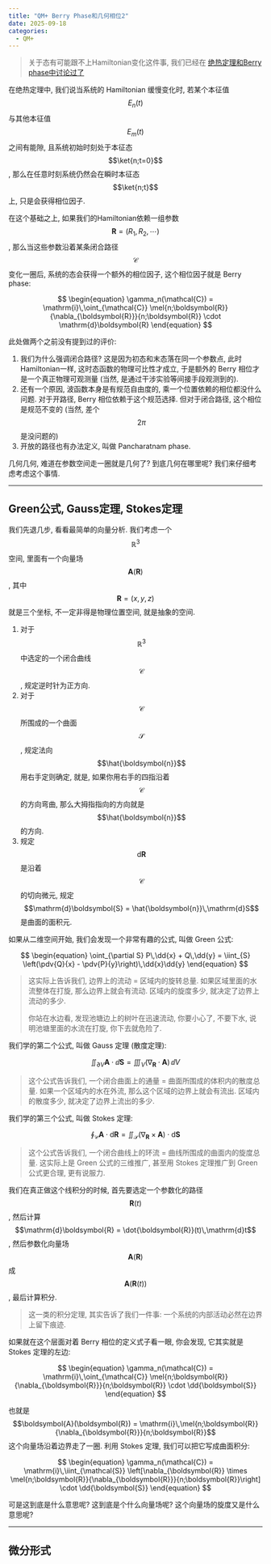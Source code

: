 ```yaml
---
title: "QM+ Berry Phase和几何相位2"
date: 2025-09-18
categories:
  - QM+
---
```


> 关于态有可能跟不上Hamiltonian变化这件事, 我们已经在 [绝热定理和Berry phase中讨论过了](https://thezening.github.io/PersonalPageCN/qm1/QM1-AdiabaticTheoremAndBerryPhase/)

在绝热定理中, 我们说当系统的 Hamiltonian 缓慢变化时, 若某个本征值 $$E_n(t)$$ 与其他本征值 $$E_m(t)$$ 之间有能隙, 且系统初始时刻处于本征态 $$\ket{n;t=0}$$ , 那么在任意时刻系统仍然会在瞬时本征态 $$\ket{n;t}$$ 上, 只是会获得相位因子.

在这个基础之上, 如果我们的Hamiltonian依赖一组参数 $$\boldsymbol{R}=(R_1,R_2,\cdots)$$ , 那么当这些参数沿着某条闭合路径 $$\mathcal{C}$$ 变化一圈后, 系统的态会获得一个额外的相位因子, 这个相位因子就是 Berry phase:

$$
\begin{equation}
\gamma_n(\mathcal{C}) = \mathrm{i}\,\oint_{\mathcal{C}} \mel{n;\boldsymbol{R}}{\nabla_{\boldsymbol{R}}}{n;\boldsymbol{R}} \cdot \mathrm{d}\boldsymbol{R}
\end{equation}
$$

此处做两个之前没有提到过的评价:

1. 我们为什么强调闭合路径? 这是因为初态和末态落在同一个参数点, 此时Hamiltonian一样, 这时态函数的物理可比性才成立, 于是额外的 Berry 相位才是一个真正物理可观测量 (当然, 是通过干涉实验等间接手段观测到的).
2. 还有一个原因, 波函数本身是有规范自由度的, 乘一个位置依赖的相位都没什么问题. 对于开路径, Berry 相位依赖于这个规范选择. 但对于闭合路径, 这个相位是规范不变的 (当然, 差个$$2\pi$$是没问题的)
3. 开放的路径也有办法定义, 叫做 Pancharatnam phase.

几何几何, 难道在参数空间走一圈就是几何了? 到底几何在哪里呢? 我们来仔细考虑考虑这个事情.


---
## Green公式, Gauss定理, Stokes定理

我们先退几步, 看看最简单的向量分析.
我们考虑一个$$\mathbb{R}^3$$空间, 里面有一个向量场 $$\boldsymbol{A}(\boldsymbol{R})$$ , 其中 $$\boldsymbol{R}=(x,y,z)$$ 就是三个坐标, 不一定非得是物理位置空间, 就是抽象的空间.

1. 对于$$\mathbb{R}^3$$中选定的一个闭合曲线 $$\mathcal{C}$$ , 规定逆时针为正方向.
2. 对于 $$\mathcal{C}$$ 所围成的一个曲面 $$\mathcal{S}$$ , 规定法向 $$\hat{\boldsymbol{n}}$$ 用右手定则确定, 就是, 如果你用右手的四指沿着 $$\mathcal{C}$$ 的方向弯曲, 那么大拇指指向的方向就是 $$\hat{\boldsymbol{n}}$$ 的方向.
3. 规定 $$\mathrm{d}\boldsymbol{R}$$ 是沿着 $$\mathcal{C}$$ 的切向微元, 规定 $$\mathrm{d}\boldsymbol{S} = \hat{\boldsymbol{n}}\,\mathrm{d}S$$ 是曲面的面积元.

如果从二维空间开始, 我们会发现一个非常有趣的公式, 叫做 Green 公式:

$$
\begin{equation}
\oint_{\partial S} P\,\dd{x} + Q\,\dd{y} = \iint_{S} \left(\pdv{Q}{x} - \pdv{P}{y}\right)\,\dd{x}\dd{y}
\end{equation}
$$

> 这实际上告诉我们, 边界上的流动 = 区域内的旋转总量.
> 如果区域里面的水流整体在打旋, 那么边界上就会有流动.
> 区域内的旋度多少, 就决定了边界上流动的多少.
>
> 你站在水边看, 发现池塘边上的树叶在迅速流动, 你要小心了, 不要下水, 说明池塘里面的水流在打旋, 你下去就危险了.

我们学的第二个公式, 叫做 Gauss 定理 (散度定理):

$$
\begin{equation}
\iint_{\partial V} \boldsymbol{A} \cdot \dd{\boldsymbol{S}} = \iiint_{V} (\nabla_{\boldsymbol{R}} \cdot \boldsymbol{A})\,\dd{V}
\end{equation}
$$

> 这个公式告诉我们, 一个闭合曲面上的通量 = 曲面所围成的体积内的散度总量.
> 如果一个区域内的水在外流, 那么这个区域的边界上就会有流出.
> 区域内的散度多少, 就决定了边界上流出的多少.

我们学的第三个公式, 叫做 Stokes 定理:

$$
\begin{equation}
\oint_{\mathcal{C}} \boldsymbol{A} \cdot \mathrm{d}\boldsymbol{R} = \iint_{\mathcal{S}} (\nabla_{\boldsymbol{R}} \times \boldsymbol{A}) \cdot \mathrm{d}\boldsymbol{S}
\end{equation}
$$

> 这个公式告诉我们, 一个闭合曲线上的环流 = 曲线所围成的曲面内的旋度总量.
> 这实际上是 Green 公式的三维推广, 甚至用 Stokes 定理推广到 Green 公式更合理, 更有说服力.


我们在真正做这个线积分的时候, 首先要选定一个参数化的路径 $$\boldsymbol{R}(t)$$ , 然后计算 $$\mathrm{d}\boldsymbol{R} = \dot{\boldsymbol{R}}(t)\,\mathrm{d}t$$ , 然后参数化向量场 $$\boldsymbol{A}(\boldsymbol{R})$$ 成 $$\boldsymbol{A}(\boldsymbol{R}(t))$$ , 最后计算积分.

> 这一类的积分定理, 其实告诉了我们一件事: 一个系统的内部活动必然在边界上留下痕迹.

如果就在这个层面对着 Berry 相位的定义式子看一眼, 你会发现, 它其实就是 Stokes 定理的左边:

$$
\begin{equation}
\gamma_n(\mathcal{C}) = \mathrm{i}\,\oint_{\mathcal{C}} \mel{n;\boldsymbol{R}}{\nabla_{\boldsymbol{R}}}{n;\boldsymbol{R}} \cdot \dd{\boldsymbol{S}}
\end{equation}
$$

也就是 $$\boldsymbol{A}(\boldsymbol{R}) = \mathrm{i}\,\mel{n;\boldsymbol{R}}{\nabla_{\boldsymbol{R}}}{n;\boldsymbol{R}}$$ 这个向量场沿着边界走了一圈.
利用 Stokes 定理, 我们可以把它写成曲面积分:

$$
\begin{equation}
\gamma_n(\mathcal{C}) = \mathrm{i}\,\iint_{\mathcal{S}} \left[\nabla_{\boldsymbol{R}} \times \mel{n;\boldsymbol{R}}{\nabla_{\boldsymbol{R}}}{n;\boldsymbol{R}}\right] \cdot \dd{\boldsymbol{S}}
\end{equation}
$$

可是这到底是什么意思呢? 这到底是个什么向量场呢? 这个向量场的旋度又是什么意思呢?

---
## 微分形式







